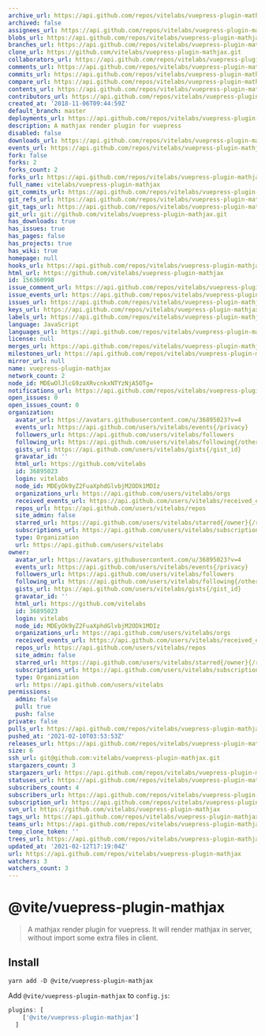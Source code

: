 ```yaml
---
archive_url: https://api.github.com/repos/vitelabs/vuepress-plugin-mathjax/{archive_format}{/ref}
archived: false
assignees_url: https://api.github.com/repos/vitelabs/vuepress-plugin-mathjax/assignees{/user}
blobs_url: https://api.github.com/repos/vitelabs/vuepress-plugin-mathjax/git/blobs{/sha}
branches_url: https://api.github.com/repos/vitelabs/vuepress-plugin-mathjax/branches{/branch}
clone_url: https://github.com/vitelabs/vuepress-plugin-mathjax.git
collaborators_url: https://api.github.com/repos/vitelabs/vuepress-plugin-mathjax/collaborators{/collaborator}
comments_url: https://api.github.com/repos/vitelabs/vuepress-plugin-mathjax/comments{/number}
commits_url: https://api.github.com/repos/vitelabs/vuepress-plugin-mathjax/commits{/sha}
compare_url: https://api.github.com/repos/vitelabs/vuepress-plugin-mathjax/compare/{base}...{head}
contents_url: https://api.github.com/repos/vitelabs/vuepress-plugin-mathjax/contents/{+path}
contributors_url: https://api.github.com/repos/vitelabs/vuepress-plugin-mathjax/contributors
created_at: '2018-11-06T09:44:59Z'
default_branch: master
deployments_url: https://api.github.com/repos/vitelabs/vuepress-plugin-mathjax/deployments
description: A mathjax render plugin for vuepress
disabled: false
downloads_url: https://api.github.com/repos/vitelabs/vuepress-plugin-mathjax/downloads
events_url: https://api.github.com/repos/vitelabs/vuepress-plugin-mathjax/events
fork: false
forks: 2
forks_count: 2
forks_url: https://api.github.com/repos/vitelabs/vuepress-plugin-mathjax/forks
full_name: vitelabs/vuepress-plugin-mathjax
git_commits_url: https://api.github.com/repos/vitelabs/vuepress-plugin-mathjax/git/commits{/sha}
git_refs_url: https://api.github.com/repos/vitelabs/vuepress-plugin-mathjax/git/refs{/sha}
git_tags_url: https://api.github.com/repos/vitelabs/vuepress-plugin-mathjax/git/tags{/sha}
git_url: git://github.com/vitelabs/vuepress-plugin-mathjax.git
has_downloads: true
has_issues: true
has_pages: false
has_projects: true
has_wiki: true
homepage: null
hooks_url: https://api.github.com/repos/vitelabs/vuepress-plugin-mathjax/hooks
html_url: https://github.com/vitelabs/vuepress-plugin-mathjax
id: 156360998
issue_comment_url: https://api.github.com/repos/vitelabs/vuepress-plugin-mathjax/issues/comments{/number}
issue_events_url: https://api.github.com/repos/vitelabs/vuepress-plugin-mathjax/issues/events{/number}
issues_url: https://api.github.com/repos/vitelabs/vuepress-plugin-mathjax/issues{/number}
keys_url: https://api.github.com/repos/vitelabs/vuepress-plugin-mathjax/keys{/key_id}
labels_url: https://api.github.com/repos/vitelabs/vuepress-plugin-mathjax/labels{/name}
language: JavaScript
languages_url: https://api.github.com/repos/vitelabs/vuepress-plugin-mathjax/languages
license: null
merges_url: https://api.github.com/repos/vitelabs/vuepress-plugin-mathjax/merges
milestones_url: https://api.github.com/repos/vitelabs/vuepress-plugin-mathjax/milestones{/number}
mirror_url: null
name: vuepress-plugin-mathjax
network_count: 2
node_id: MDEwOlJlcG9zaXRvcnkxNTYzNjA5OTg=
notifications_url: https://api.github.com/repos/vitelabs/vuepress-plugin-mathjax/notifications{?since,all,participating}
open_issues: 0
open_issues_count: 0
organization:
  avatar_url: https://avatars.githubusercontent.com/u/36895023?v=4
  events_url: https://api.github.com/users/vitelabs/events{/privacy}
  followers_url: https://api.github.com/users/vitelabs/followers
  following_url: https://api.github.com/users/vitelabs/following{/other_user}
  gists_url: https://api.github.com/users/vitelabs/gists{/gist_id}
  gravatar_id: ''
  html_url: https://github.com/vitelabs
  id: 36895023
  login: vitelabs
  node_id: MDEyOk9yZ2FuaXphdGlvbjM2ODk1MDIz
  organizations_url: https://api.github.com/users/vitelabs/orgs
  received_events_url: https://api.github.com/users/vitelabs/received_events
  repos_url: https://api.github.com/users/vitelabs/repos
  site_admin: false
  starred_url: https://api.github.com/users/vitelabs/starred{/owner}{/repo}
  subscriptions_url: https://api.github.com/users/vitelabs/subscriptions
  type: Organization
  url: https://api.github.com/users/vitelabs
owner:
  avatar_url: https://avatars.githubusercontent.com/u/36895023?v=4
  events_url: https://api.github.com/users/vitelabs/events{/privacy}
  followers_url: https://api.github.com/users/vitelabs/followers
  following_url: https://api.github.com/users/vitelabs/following{/other_user}
  gists_url: https://api.github.com/users/vitelabs/gists{/gist_id}
  gravatar_id: ''
  html_url: https://github.com/vitelabs
  id: 36895023
  login: vitelabs
  node_id: MDEyOk9yZ2FuaXphdGlvbjM2ODk1MDIz
  organizations_url: https://api.github.com/users/vitelabs/orgs
  received_events_url: https://api.github.com/users/vitelabs/received_events
  repos_url: https://api.github.com/users/vitelabs/repos
  site_admin: false
  starred_url: https://api.github.com/users/vitelabs/starred{/owner}{/repo}
  subscriptions_url: https://api.github.com/users/vitelabs/subscriptions
  type: Organization
  url: https://api.github.com/users/vitelabs
permissions:
  admin: false
  pull: true
  push: false
private: false
pulls_url: https://api.github.com/repos/vitelabs/vuepress-plugin-mathjax/pulls{/number}
pushed_at: '2021-02-10T03:53:53Z'
releases_url: https://api.github.com/repos/vitelabs/vuepress-plugin-mathjax/releases{/id}
size: 6
ssh_url: git@github.com:vitelabs/vuepress-plugin-mathjax.git
stargazers_count: 3
stargazers_url: https://api.github.com/repos/vitelabs/vuepress-plugin-mathjax/stargazers
statuses_url: https://api.github.com/repos/vitelabs/vuepress-plugin-mathjax/statuses/{sha}
subscribers_count: 4
subscribers_url: https://api.github.com/repos/vitelabs/vuepress-plugin-mathjax/subscribers
subscription_url: https://api.github.com/repos/vitelabs/vuepress-plugin-mathjax/subscription
svn_url: https://github.com/vitelabs/vuepress-plugin-mathjax
tags_url: https://api.github.com/repos/vitelabs/vuepress-plugin-mathjax/tags
teams_url: https://api.github.com/repos/vitelabs/vuepress-plugin-mathjax/teams
temp_clone_token: ''
trees_url: https://api.github.com/repos/vitelabs/vuepress-plugin-mathjax/git/trees{/sha}
updated_at: '2021-02-12T17:19:04Z'
url: https://api.github.com/repos/vitelabs/vuepress-plugin-mathjax
watchers: 3
watchers_count: 3
---
```


# @vite/vuepress-plugin-mathjax

> A mathjax render plugin for vuepress. It will render mathjax in server, without import some extra files in client.

## Install

```
yarn add -D @vite/vuepress-plugin-mathjax
```

Add `@vite/vuepress-plugin-mathjax` to `config.js`:

```javascript
plugins: [
    ['@vite/vuepress-plugin-mathjax']
  ]
```